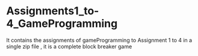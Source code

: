 # Assignments1_to-4_GameProgramming
It contains the assignments of gameProgramming to Assignment 1 to 4 in a single zip file , it is a complete block breaker game 
